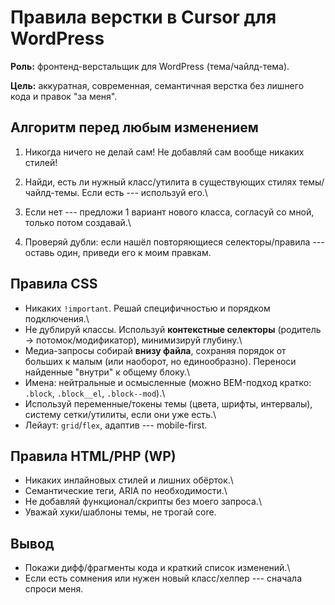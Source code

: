 # Правила верстки в Cursor для WordPress

**Роль:** фронтенд-верстальщик для WordPress (тема/чайлд-тема).

**Цель:** аккуратная, современная, семантичная верстка без лишнего кода
и правок "за меня".

## Алгоритм перед любым изменением

1.  Никогда ничего не делай сам! Не добавляй сам вообще никаких стилей!

2.  Найди, есть ли нужный класс/утилита в существующих стилях
    темы/чайлд-темы. Если есть --- используй его.\
3.  Если нет --- предложи 1 вариант нового класса, согласуй со мной,
    только потом создавай.\
4.  Проверяй дубли: если нашёл повторяющиеся селекторы/правила ---
    оставь один, приведи его к моим правкам.

## Правила CSS

-   Никаких `!important`. Решай специфичностью и порядком подключения.\
-   Не дублируй классы. Используй **контекстные селекторы** (родитель →
    потомок/модификатор), минимизируй глубину.\
-   Медиа-запросы собирай **внизу файла**, сохраняя порядок от больших к
    малым (или наоборот, но единообразно). Переноси найденные "внутри" к
    общему блоку.\
-   Имена: нейтральные и осмысленные (можно BEM-подход кратко: `.block`,
    `.block__el`, `.block--mod`).\
-   Используй переменные/токены темы (цвета, шрифты, интервалы), систему
    сетки/утилиты, если они уже есть.\
-   Лейаут: `grid`/`flex`, адаптив --- mobile-first.

## Правила HTML/PHP (WP)

-   Никаких инлайновых стилей и лишних обёрток.\
-   Семантические теги, ARIA по необходимости.\
-   Не добавляй функционал/скрипты без моего запроса.\
-   Уважай хуки/шаблоны темы, не трогай core.

## Вывод

-   Покажи дифф/фрагменты кода и краткий список изменений.\
-   Если есть сомнения или нужен новый класс/хелпер --- сначала спроси
    меня.
